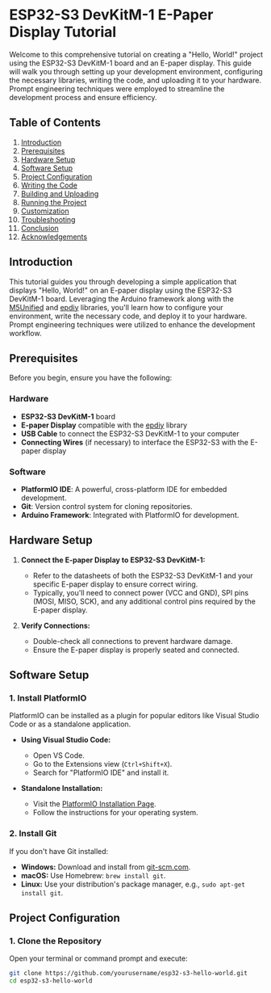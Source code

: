 # ESP32-S3 DevKitM-1 E-Paper Display Tutorial

Welcome to this comprehensive tutorial on creating a "Hello, World!" project using the ESP32-S3 DevKitM-1 board and an E-paper display. This guide will walk you through setting up your development environment, configuring the necessary libraries, writing the code, and uploading it to your hardware. Prompt engineering techniques were employed to streamline the development process and ensure efficiency.

## Table of Contents

1. [Introduction](#introduction)
2. [Prerequisites](#prerequisites)
3. [Hardware Setup](#hardware-setup)
4. [Software Setup](#software-setup)
5. [Project Configuration](#project-configuration)
6. [Writing the Code](#writing-the-code)
7. [Building and Uploading](#building-and-uploading)
8. [Running the Project](#running-the-project)
9. [Customization](#customization)
10. [Troubleshooting](#troubleshooting)
11. [Conclusion](#conclusion)
12. [Acknowledgements](#acknowledgements)

## Introduction

This tutorial guides you through developing a simple application that displays "Hello, World!" on an E-paper display using the ESP32-S3 DevKitM-1 board. Leveraging the Arduino framework along with the [M5Unified](https://github.com/m5stack/M5Unified) and [epdiy](https://github.com/vroland/epdiy) libraries, you'll learn how to configure your environment, write the necessary code, and deploy it to your hardware. Prompt engineering techniques were utilized to enhance the development workflow.

## Prerequisites

Before you begin, ensure you have the following:

### Hardware

- **ESP32-S3 DevKitM-1** board
- **E-paper Display** compatible with the [epdiy](https://github.com/vroland/epdiy) library
- **USB Cable** to connect the ESP32-S3 DevKitM-1 to your computer
- **Connecting Wires** (if necessary) to interface the ESP32-S3 with the E-paper display

### Software

- **PlatformIO IDE**: A powerful, cross-platform IDE for embedded development.
- **Git**: Version control system for cloning repositories.
- **Arduino Framework**: Integrated with PlatformIO for development.

## Hardware Setup

1. **Connect the E-paper Display to ESP32-S3 DevKitM-1:**

   - Refer to the datasheets of both the ESP32-S3 DevKitM-1 and your specific E-paper display to ensure correct wiring.
   - Typically, you'll need to connect power (VCC and GND), SPI pins (MOSI, MISO, SCK), and any additional control pins required by the E-paper display.

2. **Verify Connections:**

   - Double-check all connections to prevent hardware damage.
   - Ensure the E-paper display is properly seated and connected.

## Software Setup

### 1. Install PlatformIO

PlatformIO can be installed as a plugin for popular editors like Visual Studio Code or as a standalone application.

- **Using Visual Studio Code:**
  - Open VS Code.
  - Go to the Extensions view (`Ctrl+Shift+X`).
  - Search for "PlatformIO IDE" and install it.

- **Standalone Installation:**
  - Visit the [PlatformIO Installation Page](https://platformio.org/install).
  - Follow the instructions for your operating system.

### 2. Install Git

If you don't have Git installed:

- **Windows:** Download and install from [git-scm.com](https://git-scm.com/download/win).
- **macOS:** Use Homebrew: `brew install git`.
- **Linux:** Use your distribution's package manager, e.g., `sudo apt-get install git`.

## Project Configuration

### 1. Clone the Repository

Open your terminal or command prompt and execute:

```bash
git clone https://github.com/yourusername/esp32-s3-hello-world.git
cd esp32-s3-hello-world